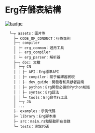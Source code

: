 # Erg存儲表結構

[![badge](https://img.shields.io/endpoint.svg?url=https%3A%2F%2Fgezf7g7pd5.execute-api.ap-northeast-1.amazonaws.com%2Fdefault%2Fsource_up_to_date%3Fowner%3Derg-lang%26repos%3Derg%26ref%3Dmain%26path%3Ddoc/EN/dev_guide/directories.md%26commit_hash%3Da711efa99b325ba1012f6897e7b0e2bdb947d8a1)](https://gezf7g7pd5.execute-api.ap-northeast-1.amazonaws.com/default/source_up_to_date?owner=erg-lang&repos=erg&ref=main&path=doc/EN/dev_guide/directories.md&commit_hash=a711efa99b325ba1012f6897e7b0e2bdb947d8a1)

```console
  └─┬ assets：圖片等
    ├─ CODE_OF_CONDUCT：行為準則
    ├─┬ compiler
    │ ├─ erg_common：通用工具
    │ ├─ erg_compiler
    │ └─ erg_parser：解析器
    ├─┬ doc: 文檔
    │ ├─┬ CN
    │ │ ├─ API：Erg標準API
    │ │ ├─ compiler：關于編譯器實現
    │ │ ├─ dev_guide：開發者和貢獻者指南
    │ │ ├─ python：Erg開發必備的Python知識
    │ │ ├─ syntax：Erg語法
    │ │ └─ tools：Erg命令行工具
    │ └─┬ JA
    │ ...
    ├─ examples：示例代碼
    ├─ library：Erg腳本庫
    ├─ src：main.rs和驅動所在目錄
    └─ tests：測試代碼
```